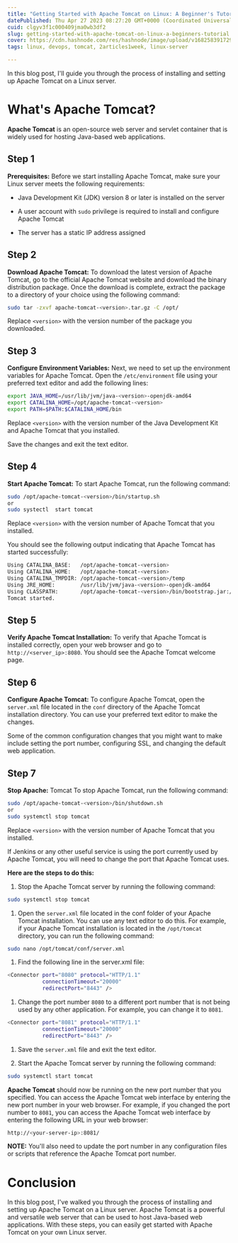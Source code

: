 ```yaml
---
title: "Getting Started with Apache Tomcat on Linux: A Beginner's Tutorial"
datePublished: Thu Apr 27 2023 08:27:20 GMT+0000 (Coordinated Universal Time)
cuid: clgyv3f1c000409jma0wb3df2
slug: getting-started-with-apache-tomcat-on-linux-a-beginners-tutorial
cover: https://cdn.hashnode.com/res/hashnode/image/upload/v1682583917298/c70c3d53-f478-4e6b-9901-b8e5e33b3a63.png
tags: linux, devops, tomcat, 2articles1week, linux-server

---
```


In this blog post, I'll guide you through the process of installing and setting up Apache Tomcat on a Linux server.

# What's Apache Tomcat?

**Apache Tomcat** is an open-source web server and servlet container that is widely used for hosting Java-based web applications.

## **Step 1**

**Prerequisites:** Before we start installing Apache Tomcat, make sure your Linux server meets the following requirements:

* Java Development Kit (JDK) version 8 or later is installed on the server
    
* A user account with `sudo` privilege is required to install and configure Apache Tomcat
    
* The server has a static IP address assigned
    

## **Step 2**

**Download Apache Tomcat:** To download the latest version of Apache Tomcat, go to the official Apache Tomcat website and download the binary distribution package. Once the download is complete, extract the package to a directory of your choice using the following command:

```bash
sudo tar -zxvf apache-tomcat-<version>.tar.gz -C /opt/
```

Replace `<version>` with the version number of the package you downloaded.

## **Step 3**

**Configure Environment Variables:** Next, we need to set up the environment variables for Apache Tomcat. Open the `/etc/environment` file using your preferred text editor and add the following lines:

```bash
export JAVA_HOME=/usr/lib/jvm/java-<version>-openjdk-amd64
export CATALINA_HOME=/opt/apache-tomcat-<version>
export PATH=$PATH:$CATALINA_HOME/bin
```

Replace `<version>` with the version number of the Java Development Kit and Apache Tomcat that you installed.

Save the changes and exit the text editor.

## Step 4

**Start Apache Tomcat:** To start Apache Tomcat, run the following command:

```bash
sudo /opt/apache-tomcat-<version>/bin/startup.sh
or
sudo systectl  start tomcat
```

Replace `<version>` with the version number of Apache Tomcat that you installed.

You should see the following output indicating that Apache Tomcat has started successfully:

```bash
Using CATALINA_BASE:   /opt/apache-tomcat-<version>
Using CATALINA_HOME:   /opt/apache-tomcat-<version>
Using CATALINA_TMPDIR: /opt/apache-tomcat-<version>/temp
Using JRE_HOME:        /usr/lib/jvm/java-<version>-openjdk-amd64
Using CLASSPATH:       /opt/apache-tomcat-<version>/bin/bootstrap.jar:/opt/apache-tomcat-<version>/bin/tomcat-juli.jar
Tomcat started.
```

## Step 5

**Verify Apache Tomcat Installation:** To verify that Apache Tomcat is installed correctly, open your web browser and go to `http://<server_ip>:8080`. You should see the Apache Tomcat welcome page.

## Step 6

**Configure Apache Tomcat:** To configure Apache Tomcat, open the `server.xml` file located in the `conf` directory of the Apache Tomcat installation directory. You can use your preferred text editor to make the changes.

Some of the common configuration changes that you might want to make include setting the port number, configuring SSL, and changing the default web application.

## Step 7

**Stop Apache:** Tomcat To stop Apache Tomcat, run the following command:

```bash
sudo /opt/apache-tomcat-<version>/bin/shutdown.sh
or
sudo systemctl stop tomcat
```

Replace `<version>` with the version number of Apache Tomcat that you installed.

If Jenkins or any other useful service is using the port currently used by Apache Tomcat, you will need to change the port that Apache Tomcat uses.

**Here are the steps to do this:**

1. Stop the Apache Tomcat server by running the following command:
    

```bash
sudo systemctl stop tomcat
```

1. Open the `server.xml` file located in the conf folder of your Apache Tomcat installation. You can use any text editor to do this. For example, if your Apache Tomcat installation is located in the `/opt/tomcat` directory, you can run the following command:
    

```bash
sudo nano /opt/tomcat/conf/server.xml
```

1. Find the following line in the server.xml file:
    

```bash
<Connector port="8080" protocol="HTTP/1.1"
           connectionTimeout="20000"
           redirectPort="8443" />
```

1. Change the port number `8080` to a different port number that is not being used by any other application. For example, you can change it to `8081`.
    

```bash
<Connector port="8081" protocol="HTTP/1.1"
           connectionTimeout="20000"
           redirectPort="8443" />
```

1. Save the `server.xml` file and exit the text editor.
    
2. Start the Apache Tomcat server by running the following command:
    

```bash
sudo systemctl start tomcat
```

**Apache Tomcat** should now be running on the new port number that you specified. You can access the Apache Tomcat web interface by entering the new port number in your web browser. For example, if you changed the port number to `8081`, you can access the Apache Tomcat web interface by entering the following URL in your web browser:

```bash
http://<your-server-ip>:8081/
```

**NOTE:** You'll also need to update the port number in any configuration files or scripts that reference the Apache Tomcat port number.

# Conclusion

In this blog post, I've walked you through the process of installing and setting up Apache Tomcat on a Linux server. Apache Tomcat is a powerful and versatile web server that can be used to host Java-based web applications. With these steps, you can easily get started with Apache Tomcat on your own Linux server.